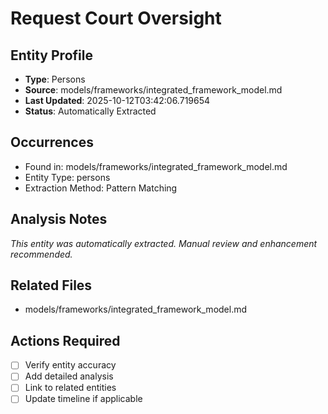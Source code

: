 # Request Court Oversight

## Entity Profile
- **Type**: Persons
- **Source**: models/frameworks/integrated_framework_model.md
- **Last Updated**: 2025-10-12T03:42:06.719654
- **Status**: Automatically Extracted

## Occurrences
- Found in: models/frameworks/integrated_framework_model.md
- Entity Type: persons
- Extraction Method: Pattern Matching

## Analysis Notes
*This entity was automatically extracted. Manual review and enhancement recommended.*

## Related Files
- models/frameworks/integrated_framework_model.md

## Actions Required
- [ ] Verify entity accuracy
- [ ] Add detailed analysis
- [ ] Link to related entities
- [ ] Update timeline if applicable
